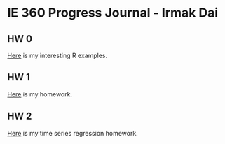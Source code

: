 # IE 360 Progress Journal - Irmak Dai

## HW 0

[Here](files/hw0.html) is my interesting R examples.

## HW 1

[Here](files/hw1.html) is my homework.

## HW 2

[Here](files/hw2.html) is my time series regression homework.

